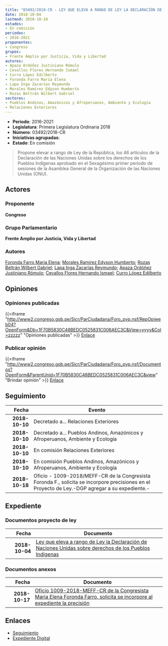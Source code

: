 ```yaml
---
title: "03492/2018-CR - LEY QUE ELEVA A RANGO DE LEY LA DECLARACIÓN DE NACIONES UNIDAS SOBRE DERECHOS DE LOS PUEBLOS INDÍGENAS"
date: 2018-10-04
lastmod: 2018-10-18
estados:
- En comisión
periodos:
- 2016-2021
proponentes:
- Congreso
grupos:
- Frente Amplio por Justicia, Vida y Libertad
autores:
- Apaza Ordóñez Justiniano Rómulo
- Cevallos Flores Hernando Ismael
- Curro López Edilberto
- Foronda Farro María Elena
- Lapa Inga Zacarías Reymundo
- Morales Ramírez Edyson Humberto
- Rozas Beltrán Wilbert Gabriel
sectores:
- Pueblos Andinos, Amazónicos y Afroperuanos, Ambiente y Ecología
- Relaciones Exteriores
---
```

- **Periodo**: 2016-2021
- **Legislatura**: Primera Legislatura Ordinaria 2018
- **Número**: 03492/2018-CR
- **Iniciativas agrupadas**: 
- **Estado**: En comisión

> Propone elevar a rango de Ley de la República, los 46 artículos de la Declaración de las Naciones Unidas sobre los derechos de los Pueblos Indígenas aprobado en el Sexagésimo primer período de sesiones de la Asamblea General de la Organización de las Naciones Unidas (ONU).


## Actores

### Proponente

**Congreso**

### Grupo Parlamentario

**Frente Amplio por Justicia, Vida y Libertad**

### Autores

[Foronda Farro María Elena](mailto:mailto:mforonda@congreso.gob.pe); [Morales Ramírez Edyson Humberto](mailto:mailto:emorales@congreso.gob.pe); [Rozas Beltrán Wilbert Gabriel](mailto:mailto:wrozas@congreso.gob.pe); [Lapa Inga Zacarías Reymundo](mailto:mailto:zlapa@congreso.gob.pe); [Apaza Ordóñez Justiniano Rómulo](mailto:mailto:japaza@congreso.gob.pe); [Cevallos Flores Hernando Ismael](mailto:mailto:hcevallos@congreso.gob.pe); [Curro López Edilberto](mailto:mailto:ecurro@congreso.gob.pe)

## Opiniones

### Opiniones publicadas

{{<iframe "http://www2.congreso.gob.pe/Sicr/ParCiudadana/Foro_pvp.nsf/RepOpiweb04?OpenForm&Db=1F70B5830C48BEDC0525831C006AEC3C&View=yyyy&Col=zzzzz" "Opiniones publicadas" >}}
[Enlace](http://www2.congreso.gob.pe/Sicr/ParCiudadana/Foro_pvp.nsf/RepOpiweb04?OpenForm&Db=1F70B5830C48BEDC0525831C006AEC3C&View=yyyy&Col=zzzzz)

### Publicar opinión

{{<iframe "http://www2.congreso.gob.pe/Sicr/ParCiudadana/Foro_pvp.nsf/Documentos?OpenForm&ParentUnid=1F70B5830C48BEDC0525831C006AEC3C&view" "Brindar opinión" >}}
[Enlace](http://www2.congreso.gob.pe/Sicr/ParCiudadana/Foro_pvp.nsf/Documentos?OpenForm&ParentUnid=1F70B5830C48BEDC0525831C006AEC3C&view)


## Seguimiento

| Fecha | Evento |
|------:|--------|
| **2018-10-10** | Decretado a... Relaciones Exteriores |
| **2018-10-10** | Decretado a... Pueblos Andinos, Amazónicos y Afroperuanos, Ambiente y Ecología |
| **2018-10-10** | En comisión Relaciones Exteriores |
| **2018-10-10** | En comisión Pueblos Andinos, Amazónicos y Afroperuanos, Ambiente y Ecología |
| **2018-10-18** | Oficio - 1009-2018/MEFF-CR de la Congresista Foronda F., solicita se incorpore precisiones en el Proyecto de Ley.-DGP agregar a su expediente.- |

## Expediente

### Documentos proyecto de ley

| Fecha | Documento |
|------:|-----------|
| **2018-10-04** | [Ley que eleva a rango de Ley la Declaración de Naciones Unidas sobre derechos de los Pueblos Indígenas](http://www.leyes.congreso.gob.pe/Documentos/2016_2021/Proyectos_de_Ley_y_de_Resoluciones_Legislativas/PL0349220181004.pdf) |

### Documentos anexos

| Fecha | Documento |
|------:|-----------|
| **2018-10-17** | [Oficio 1009-2018-MEFF-CR de la Congresista Maria Elena Foronda Farro, solicita se incorpore al expediente la precisión](http://www.leyes.congreso.gob.pe/Documentos/2016_2021/Oficios/Congresistas/OFICIO-1009-2018-MEFF-CR.pdf) |

## Enlaces

- [Seguimiento](http://www2.congreso.gob.pe/Sicr/TraDocEstProc/CLProLey2016.nsf/f7fff46988ca05b1052578e100829cc7/9f29be60c55dc5440525831c006004b3?OpenDocument)
- [Expediente Digital](http://www2.congreso.gob.pe/Sicr/TraDocEstProc/Expvirt_2011.nsf/visbusqptramdoc1621/03492?opendocument)

